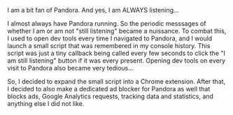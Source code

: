 I am a bit fan of Pandora. And yes, I am ALWAYS listening...

I almost always have Pandora running. So the periodic messsages of whether I am or am not "still listening" became a nuissance. To combat this, I used to open dev tools every time I navigated to Pandora, and I would launch a small script that was remembered in my console history. This script was just a tiny callback being called every few seconds to click the "I am still listening" button if it was every present. Opening dev tools on every visit to Pandora also became very tedious...

So, I decided to expand the small script into a Chrome extension. After that, I decided to also make a dedicated ad blocker for Pandora as well that blocks ads, Google Analytics requests, tracking data and statistics, and anything else I did not like. 